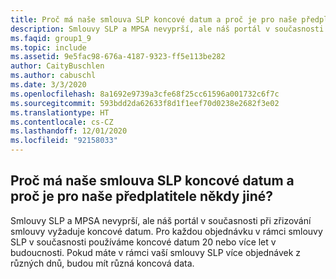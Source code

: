 ```yaml
---
title: Proč má naše smlouva SLP koncové datum a proč je pro naše předplatitele někdy jiné?
description: Smlouvy SLP a MPSA nevyprší, ale náš portál v současnosti při zřizování smlouvy vyžaduje koncové datum. Pro každou objednávku...
ms.faqid: group1_9
ms.topic: include
ms.assetid: 9e5fac98-676a-4187-9323-ff5e113be282
author: CaityBuschlen
ms.author: cabuschl
ms.date: 3/3/2020
ms.openlocfilehash: 8a1692e9739a3cfe68f25cc61596a001732c6f7c
ms.sourcegitcommit: 593bdd2da62633f8d1f1eef70d0238e2682f3e02
ms.translationtype: HT
ms.contentlocale: cs-CZ
ms.lasthandoff: 12/01/2020
ms.locfileid: "92158033"
---
```

## <a name="why-does-my-slp-agreement-have-an-end-date-and-why-is-it-sometimes-different-for-my-subscribers"></a>Proč má naše smlouva SLP koncové datum a proč je pro naše předplatitele někdy jiné?

Smlouvy SLP a MPSA nevyprší, ale náš portál v současnosti při zřizování smlouvy vyžaduje koncové datum. Pro každou objednávku v rámci smlouvy SLP v současnosti používáme koncové datum 20 nebo více let v budoucnosti. Pokud máte v rámci vaší smlouvy SLP více objednávek z různých dnů, budou mít různá koncová data.
